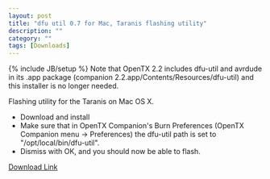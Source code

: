 ```yaml
---
layout: post
title: "dfu util 0.7 for Mac, Taranis flashing utility"
description: ""
category: ""
tags: [Downloads]
---
```

{% include JB/setup %}
Note that OpenTX 2.2 includes dfu-util and avrdude in its .app package (companion 2.2.app/Contents/Resources/dfu-util) and this installer is no longer needed.

Flashing utility for the Taranis on Mac OS X.  
* Download and install
* Make sure that in OpenTX Companion's Burn Preferences (OpenTX Companion menu -> Preferences) the dfu-util path is set to "/opt/local/bin/dfu-util".
* Dismiss with OK, and you should now be able to flash.  

[Download Link](http://downloads.open-tx.org/tools/dfu-util-0.7.mpkg)

